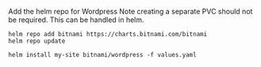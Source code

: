 Add the helm repo for Wordpress
Note creating a separate PVC should not be required. This can be handled in helm.

```
helm repo add bitnami https://charts.bitnami.com/bitnami
helm repo update
```

```
helm install my-site bitnami/wordpress -f values.yaml
```
